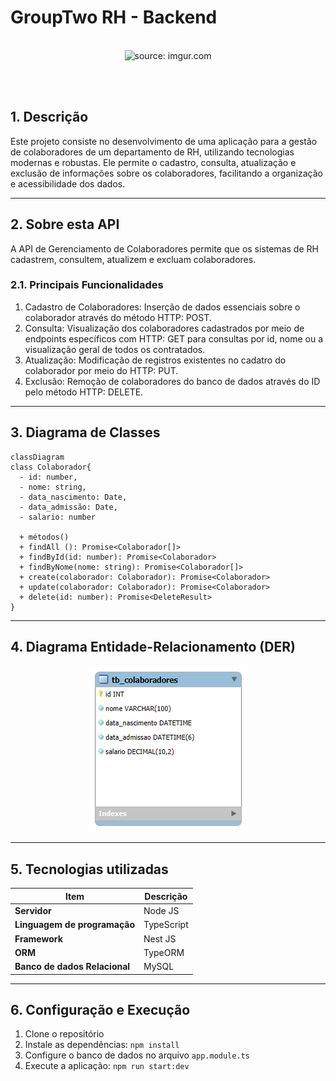 # GroupTwo RH - Backend

<br />

<div align="center">
    <img src="https://i.imgur.com/icgjsRQ.png" title="source: imgur.com" width="50%"/>
</div>


<br /><br />

## 1. Descrição

Este projeto consiste no desenvolvimento de uma aplicação para a gestão de colaboradores de um departamento de RH, utilizando tecnologias modernas e robustas. Ele permite o cadastro, consulta, atualização e exclusão de informações sobre os colaboradores, facilitando a organização e acessibilidade dos dados.

------

## 2. Sobre esta API

A API de Gerenciamento de Colaboradores permite que os sistemas de RH cadastrem, consultem, atualizem e excluam colaboradores.

### 2.1. Principais Funcionalidades

1. Cadastro de Colaboradores: Inserção de dados essenciais sobre o colaborador através do método HTTP: POST.
2. Consulta: Visualização dos colaboradores cadastrados por meio de endpoints específicos com HTTP: GET para consultas por id, nome ou a visualização geral de todos os contratados.
3. Atualização: Modificação de registros existentes no cadatro do colaborador por meio do HTTP: PUT.
4. Exclusão: Remoção de colaboradores do banco de dados através do ID pelo método HTTP: DELETE.

------

## 3. Diagrama de Classes

```mermaid
classDiagram
class Colaborador{
  - id: number,
  - nome: string,
  - data_nascimento: Date,
  - data_admissão: Date,
  - salario: number

  + métodos()
  + findAll (): Promise<Colaborador[]>
  + findById(id: number): Promise<Colaborador>
  + findByNome(nome: string): Promise<Colaborador[]>
  + create(colaborador: Colaborador): Promise<Colaborador>
  + update(colaborador: Colaborador): Promise<Colaborador>
  + delete(id: number): Promise<DeleteResult>
}
```

------

## 4. Diagrama Entidade-Relacionamento (DER)

<div align="center">
    <img src="./doc/images/DER_projetoRh.png" title="source: imgur.com" />
</div>



------

## 5. Tecnologias utilizadas

| Item                          | Descrição  |
| ----------------------------- | ---------- |
| **Servidor**                  | Node JS    |
| **Linguagem de programação**  | TypeScript |
| **Framework**                 | Nest JS    |
| **ORM**                       | TypeORM    |
| **Banco de dados Relacional** | MySQL      |

------

## 6. Configuração e Execução

1. Clone o repositório
2. Instale as dependências: `npm install`
3. Configure o banco de dados no arquivo `app.module.ts`
4. Execute a aplicação: `npm run start:dev`
